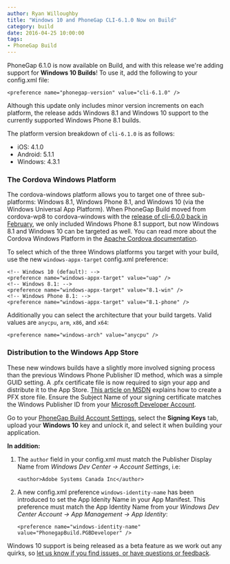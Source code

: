 ```yaml
---
author: Ryan Willoughby 
title: "Windows 10 and PhoneGap CLI-6.1.0 Now on Build"
category: build
date: 2016-04-25 10:00:00
tags:
- PhoneGap Build
---
```


PhoneGap 6.1.0 is now available on Build, and with this release we're adding support for **Windows 10 Builds**! To use it, add the following to your config.xml file:

    <preference name="phonegap-version" value="cli-6.1.0" />

Although this update only includes minor version increments on each platform, the release adds Windows 8.1 and Windows 10 support to the currently supported Windows Phone 8.1 builds.

The platform version breakdown of `cli-6.1.0` is as follows:

  - iOS: 4.1.0
  - Android: 5.1.1
  - Windows: 4.3.1

### The Cordova Windows Platform

The cordova-windows platform allows you to target one of three sub-platforms: Windows 8.1, Windows Phone 8.1, and Windows 10 (via the Windows Universal App Platform). When PhoneGap Build moved from cordova-wp8 to cordova-windows with the [release of cli-6.0.0 back in February](/blog/2016/02/09/phonegap_6_now_on_build/), we only included Windows Phone 8.1 support, but now Windows 8.1 and Windows 10 can be targeted as well. You can read more about the Cordova Windows Platform in the [Apache Cordova documentation](http://cordova.apache.org/docs/en/latest/guide/platforms/win8/index.html).

To select which of the three Windows platforms you target with your build, use the new `windows-appx-target` config.xml preference:

	<!-- Windows 10 (default): -->
    <preference name="windows-appx-target" value="uap" />
    <!-- Windows 8.1: -->
    <preference name="windows-appx-target" value="8.1-win" />
    <!-- Windows Phone 8.1: -->
    <preference name="windows-appx-target" value="8.1-phone" />

Additionally you can select the architecture that your build targets. Valid values are `anycpu`, `arm`, `x86`, and `x64`:
	
	<preference name="windows-arch" value="anycpu" />


### Distribution to the Windows App Store

These new windows builds have a slightly more involved signing process than the previous Windows Phone Publisher ID method, which was a simple GUID setting. A .pfx certificate file is now required to sign your app and distribute it to the App Store. [This article on MSDN](https://msdn.microsoft.com/en-us/library/windows/desktop/jj835832(v=vs.85).aspx) explains how to create a PFX store file. Ensure the Subject Name of your signing certificate matches the Windows Publisher ID from your [Microsoft Developer Account](https://developer.microsoft.com/en-us/dashboard/account/management).

Go to your [PhoneGap Build Account Settings](https://buildstage.phonegap.com/people/edit), select the **Signing Keys** tab, upload your **Windows 10** key and unlock it, and select it when building your application.

**In addition:**

1. The `author` field in your config.xml must match the Publisher Display Name from *Windows Dev Center -> Account Settings*, i.e:

    ```<author>Adobe Systems Canada Inc</author>```

2. A new config.xml preference `windows-identity-name` has been introduced to set the App Idenity Name in your App Manifest. This preference must match the App Identity Name from your *Windows Dev Center Account -> App Management -> App Identity*:
	
	```<preference name="windows-identity-name" value="PhonegapBuild.PGBDeveloper" />```


Windows 10 support is being released as a beta feature as we work out any quirks, so [let us know if you find issues, or have questions or feedback](https://forums.adobe.com/community/phonegap/build).
